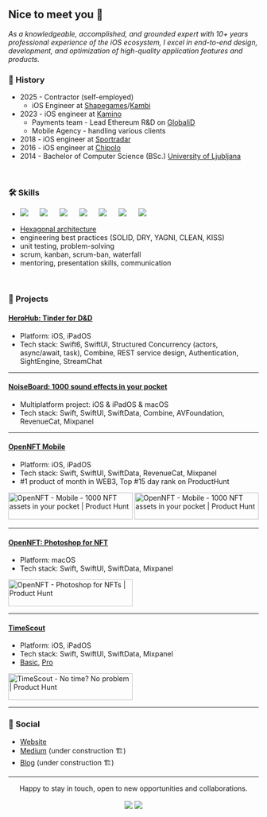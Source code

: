 <h2> Nice to meet you 👋 </h2>

<p>
  <em>As a knowledgeable, accomplished, and grounded expert with 10+ years professional experience of the iOS ecosystem, I excel in end-to-end design, development, and optimization of high-quality application features and products.</em>
</p>

### 🧳 History
- 2025 - Contractor (self-employed)
  - iOS Engineer at [Shapegames](https://www.shapegames.com)/[Kambi](https://www.kambi.com)
- 2023 - iOS engineer at [Kamino](https://www.netcetera.com/stories/news/Kamino-Aquisition.html)
  - Payments team - Lead Ethereum R&D on [GlobaliD](https://www.about.global.id/)
  - Mobile Agency - handling various clients
- 2018 - iOS engineer at [Sportradar](https://sportradar.com/)
- 2016 - iOS engineer at [Chipolo](https://chipolo.net/)
- 2014 - Bachelor of Computer Science (BSc.) [University of Ljubljana](https://www.uni-lj.si)

<br />

### 🛠️ Skills

- <span>
  <img src="https://img.shields.io/badge/Swift-Informational?style=flat&logo=swift&logoColor=%23F05138&labelColor=%23FFFFFF&color=%23FFFFFF" />
  &nbsp;&nbsp;&nbsp;&nbsp;
  <img src="https://img.shields.io/badge/SwiftUI-Informational?style=flat&logo=swift&logoColor=%232f6ef4&labelColor=%23FFFFFF&color=%232f6ef4" />
  &nbsp;&nbsp;&nbsp;&nbsp;
  <img src="https://img.shields.io/badge/SwiftData-Informational?style=flat&logo=swift&logoColor=%23d3d3d3&labelColor=%23000000&color=%23FFFFFF" />
  &nbsp;&nbsp;&nbsp;&nbsp;
  <img src="https://img.shields.io/badge/macOS-Informational?style=flat&logo=apple&logoColor=%23000000&labelColor=%23FFFFFF&color=%23000000" />
  &nbsp;&nbsp;&nbsp;&nbsp;
  <img src="https://img.shields.io/badge/MVC%2FMVVM%2FVIPER-Informational?style=flat&logoColor=%23F05138&label=%F0%9F%A7%B0&labelColor=%23FFFFFF&color=%23FFFFFF" />
  &nbsp;&nbsp;&nbsp;&nbsp;
  <img src="https://img.shields.io/badge/Git-Informational?style=flat&logo=git&logoColor=%23F05032&labelColor=%23FFFFFF&color=%23FFFFFF" />
  &nbsp;&nbsp;&nbsp;&nbsp;
  <img src="https://img.shields.io/badge/Reactive_(Combine%2C%20RxSwift)%20-Informational?style=flat&logoColor=%23F05032&label=%F0%9F%94%81&labelColor=%23FFFFFF&color=%23FFFFFF" />
</span>

- [Hexagonal architecture](https://en.wikipedia.org/wiki/Hexagonal_architecture_(software))
- engineering best practices (SOLID, DRY, YAGNI, CLEAN, KISS)
- unit testing, problem-solving
- scrum, kanban, scrum-ban, waterfall
- mentoring, presentation skills, communication

<br />

### 📱 Projects
#### [HeroHub: Tinder for D&D](https://apps.apple.com/si/app/herohub-find-d-d-players/id6466105989)
- Platform: iOS, iPadOS
- Tech stack: Swift6, SwiftUI, Structured Concurrency (actors, async/await, task), Combine, REST service design, Authentication, SightEngine, StreamChat

<hr>

#### [NoiseBoard: 1000 sound effects in your pocket](https://apps.apple.com/si/app/custom-sound-board-noiseboard/id6692608487)
- Multiplatform project: iOS & iPadOS & macOS
- Tech stack: Swift, SwiftUI, SwiftData, Combine, AVFoundation, RevenueCat, Mixpanel

<hr>

#### [OpenNFT Mobile](https://apps.apple.com/si/app/nft-asset-art-maker-opennft/id6443635354)
- Platform: iOS, iPadOS
- Tech stack: Swift, SwiftUI, SwiftData, RevenueCat, Mixpanel
- #1 product of month in WEB3, Top #15 day rank on ProductHunt

<a href="https://www.producthunt.com/products/opennft?embed=true&utm_source=badge-top-post-topic-badge&utm_medium=badge&utm_source=badge-opennft&#0045;mobile" target="_blank"><img src="https://api.producthunt.com/widgets/embed-image/v1/top-post-topic-badge.svg?post_id=821139&theme=light&period=monthly&topic_id=501&t=1752004525307" alt="OpenNFT&#0032;&#0045;&#0032;Mobile - 1000&#0032;NFT&#0032;assets&#0032;in&#0032;your&#0032;pocket | Product Hunt" style="width: 250px; height: 54px;" width="250" height="54" /></a>
<a href="https://www.producthunt.com/products/opennft?embed=true&utm_source=badge-featured&utm_medium=badge&utm_source=badge-opennft&#0045;mobile" target="_blank"><img src="https://api.producthunt.com/widgets/embed-image/v1/featured.svg?post_id=821139&theme=light&t=1752004525307" alt="OpenNFT&#0032;&#0045;&#0032;Mobile - 1000&#0032;NFT&#0032;assets&#0032;in&#0032;your&#0032;pocket | Product Hunt" style="width: 250px; height: 54px;" width="250" height="54" /></a>

<hr>

#### [OpenNFT: Photoshop for NFT](https://apps.apple.com/si/app/nft-asset-art-maker-opennft/id6443635354)
- Platform: macOS
- Tech stack: Swift, SwiftUI, SwiftData, Mixpanel

<a href="https://www.producthunt.com/products/opennft?embed=true&utm_source=badge-featured&utm_medium=badge&utm_source=badge-opennft" target="_blank"><img src="https://api.producthunt.com/widgets/embed-image/v1/featured.svg?post_id=384666&theme=light&t=1752004359060" alt="OpenNFT - Photoshop&#0032;for&#0032;NFTs | Product Hunt" style="width: 250px; height: 54px;" width="250" height="54" /></a> 

<hr>

#### [TimeScout](https://www.timescoutpro.com)
- Platform: iOS, iPadOS
- Tech stack: Swift, SwiftUI, SwiftData, Mixpanel
- [Basic](https://apps.apple.com/si/app/timescout/id1584949806), [Pro](https://apps.apple.com/si/app/timescoutlife/id1584951815)

<a href="https://www.producthunt.com/products/timescout?embed=true&utm_source=badge-featured&utm_medium=badge&utm_source=badge-timescout" target="_blank"><img src="https://api.producthunt.com/widgets/embed-image/v1/featured.svg?post_id=396502&theme=light&t=1752004745442" alt="TimeScout - No&#0032;time&#0063;&#0032;No&#0032;problem | Product Hunt" style="width: 250px; height: 54px;" width="250" height="54" /></a>

<hr>

### 📃 Social

- [Website](https://blauberg.tech)
- [Medium](https://medium.com/@matej-kokosinek) (under construction 🏗️)
- [Blog](https://blauberg.tech/blog-1/) (under construction 🏗️)

<hr>

<p align="center">
   Happy to stay in touch, open to new opportunities and collaborations.
  <br>
<br>	
<a target="_blank" href="https://www.linkedin.com/in/matej-kokosinek/"><img src="https://img.shields.io/badge/-LinkedIn-0077B5?style=for-the-badge&logo=Linkedin&logoColor=white"></img></a>
<a target="_blank" href="https://medium.com/@matej-kokosinek"><img src="https://img.shields.io/badge/-Medium-12100E?style=for-the-badge&logo=Medium&logoColor=white"></img></a>
<br>
</p>

